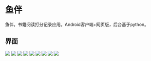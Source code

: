 # 鱼伴
鱼伴，书籍阅读打分记录应用。Android客户端+网页版，后台基于python。

## 界面
![](https://raw.githubusercontent.com/qscdew/yuban/master/images/1.png)
![](https://raw.githubusercontent.com/qscdew/yuban/master/images/2.png)
![](https://raw.githubusercontent.com/qscdew/yuban/master/images/3.png)
![](https://raw.githubusercontent.com/qscdew/yuban/master/images/4.png)
![](https://raw.githubusercontent.com/qscdew/yuban/master/images/5.png)
![](https://raw.githubusercontent.com/qscdew/yuban/master/images/6.png)
![](https://raw.githubusercontent.com/qscdew/yuban/master/images/7.png)
![](https://raw.githubusercontent.com/qscdew/yuban/master/images/8.png)
![](https://raw.githubusercontent.com/qscdew/yuban/master/images/9.png)
